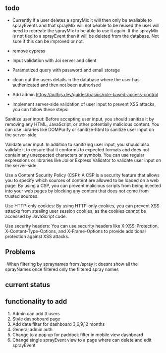 ## todo

- Currently if a user deletes a sprayMix it will then only be avaliable to sprayEvents and that sprayMix will not beable to be reused the user will need to recreate the sprayMix to be able to use it again. If the sprayMix is not tied to a sprayEvent then it will be deleted from the database. Not sure if this can be improved or not.

- remove cypress

- Input validation with Joi server and client
- Parametized query with password and email storage

- clean out the users details in the database where the user has authenicated and then not been authorised

- Add admin https://authjs.dev/guides/basics/role-based-access-control

- Implement server-side validation of user input to prevent XSS attacks, you can follow these steps:

Sanitize user input: Before accepting user input, you should sanitize it by removing any HTML, JavaScript, or other potentially malicious content. You can use libraries like DOMPurify or sanitize-html to sanitize user input on the server-side.

Validate user input: In addition to sanitizing user input, you should also validate it to ensure that it conforms to expected formats and does not contain any unexpected characters or symbols. You can use regular expressions or libraries like Joi or Express Validator to validate user input on the server-side.

Use a Content Security Policy (CSP): A CSP is a security feature that allows you to specify which sources of content are allowed to be loaded on a web page. By using a CSP, you can prevent malicious scripts from being injected into your web pages by blocking any content that does not come from trusted sources.

Use HTTP-only cookies: By using HTTP-only cookies, you can prevent XSS attacks from stealing user session cookies, as the cookies cannot be accessed by JavaScript code.

Use security headers: You can use security headers like X-XSS-Protection, X-Content-Type-Options, and X-Frame-Options to provide additional protection against XSS attacks.

## Problems

-When filtering by spraynames from /spray it doesnt show all the sprayNames once filtered only the filtered spray names

## current status

## functionality to add

1. Admin can add 3 users
2. Style dashoboard page
3. Add date filter for dashboard 3,6,9,12 months
4. General admin auth
5. Change to a pop up for paddock filter in mobile view dashboard
6. Change single sprayEvent view to a page where can delete and edit sprayEvent
